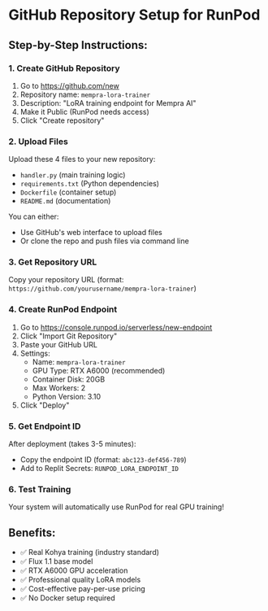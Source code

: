 # GitHub Repository Setup for RunPod

## Step-by-Step Instructions:

### 1. Create GitHub Repository
1. Go to https://github.com/new
2. Repository name: `mempra-lora-trainer`
3. Description: "LoRA training endpoint for Mempra AI"
4. Make it Public (RunPod needs access)
5. Click "Create repository"

### 2. Upload Files
Upload these 4 files to your new repository:
- `handler.py` (main training logic)
- `requirements.txt` (Python dependencies)  
- `Dockerfile` (container setup)
- `README.md` (documentation)

You can either:
- Use GitHub's web interface to upload files
- Or clone the repo and push files via command line

### 3. Get Repository URL
Copy your repository URL (format: `https://github.com/yourusername/mempra-lora-trainer`)

### 4. Create RunPod Endpoint
1. Go to https://console.runpod.io/serverless/new-endpoint
2. Click "Import Git Repository"
3. Paste your GitHub URL
4. Settings:
   - Name: `mempra-lora-trainer`
   - GPU Type: RTX A6000 (recommended)
   - Container Disk: 20GB
   - Max Workers: 2
   - Python Version: 3.10
5. Click "Deploy"

### 5. Get Endpoint ID
After deployment (takes 3-5 minutes):
- Copy the endpoint ID (format: `abc123-def456-789`)
- Add to Replit Secrets: `RUNPOD_LORA_ENDPOINT_ID`

### 6. Test Training
Your system will automatically use RunPod for real GPU training!

## Benefits:
- ✅ Real Kohya training (industry standard)
- ✅ Flux 1.1 base model  
- ✅ RTX A6000 GPU acceleration
- ✅ Professional quality LoRA models
- ✅ Cost-effective pay-per-use pricing
- ✅ No Docker setup required